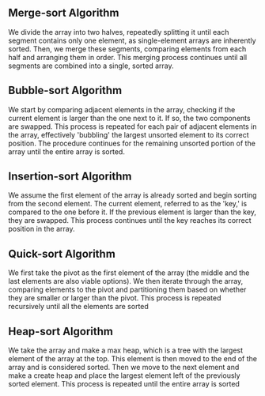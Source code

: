## Merge-sort Algorithm

We divide the array into two halves, repeatedly splitting it until each segment contains only one element, as single-element arrays are inherently sorted. Then, we merge these segments, comparing elements from each half and arranging them in order. This merging process continues until all segments are combined into a single, sorted array.

## Bubble-sort Algorithm

We start by comparing adjacent elements in the array, checking if the current element is larger than the one next to it. If so, the two components are swapped. This process is repeated for each pair of adjacent elements in the array, effectively 'bubbling' the largest unsorted element to its correct position. The procedure continues for the remaining unsorted portion of the array until the entire array is sorted.

## Insertion-sort Algorithm

We assume the first element of the array is already sorted and begin sorting from the second element. The current element, referred to as the 'key,' is compared to the one before it. If the previous element is larger than the key, they are swapped. This process continues until the key reaches its correct position in the array.

## Quick-sort Algorithm

We first take the pivot as the first element of the array (the middle and the last elements are also viable options). We then iterate through the array, comparing elements to the pivot and partitioning them based on whether they are smaller or larger than the pivot. This process is repeated recursively until all the elements are sorted

## Heap-sort Algorithm

We take the array and make a max heap, which is a tree with the largest element of the array at the top. This element is then moved to the end of the array and is considered sorted. Then we move to the next element and make a create heap and place the largest element left of the previously sorted element. This process is repeated until the entire array is sorted
